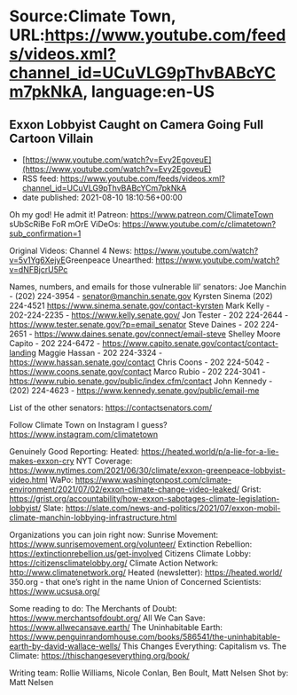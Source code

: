 # Source:Climate Town, URL:https://www.youtube.com/feeds/videos.xml?channel_id=UCuVLG9pThvBABcYCm7pkNkA, language:en-US

## Exxon Lobbyist Caught on Camera Going Full Cartoon Villain
 - [https://www.youtube.com/watch?v=Evy2EgoveuE](https://www.youtube.com/watch?v=Evy2EgoveuE)
 - RSS feed: https://www.youtube.com/feeds/videos.xml?channel_id=UCuVLG9pThvBABcYCm7pkNkA
 - date published: 2021-08-10 18:10:56+00:00

Oh my god! He admit it!
Patreon: https://www.patreon.com/ClimateTown
sUbScRiBe FoR mOrE ViDeOs: https://www.youtube.com/c/climatetown?sub_confirmation=1

Original Videos: 
Channel 4 News: ​https://www.youtube.com/watch?v=5v1Yg6XejyE​
Greenpeace Unearthed: https://www.youtube.com/watch?v=dNFBjcrU5Pc

Names, numbers, and emails for those vulnerable lil’ senators:
Joe Manchin - (202) 224-3954 - senator@manchin.senate.gov
Kyrsten Sinema (202) 224-4521 https://www.sinema.senate.gov/contact-kyrsten
Mark Kelly - 202-224-2235 - https://www.kelly.senate.gov/
Jon Tester - 202 224-2644 - https://www.tester.senate.gov/?p=email_senator
Steve Daines - 202 224-2651 - https://www.daines.senate.gov/connect/email-steve
Shelley Moore Capito - 202 224-6472 - https://www.capito.senate.gov/contact/contact-landing
Maggie Hassan -  202 224-3324 - https://www.hassan.senate.gov/contact
Chris Coons - 202 224-5042 - https://www.coons.senate.gov/contact
Marco Rubio - 202 224-3041 - https://www.rubio.senate.gov/public/index.cfm/contact
John Kennedy - (202) 224-4623 - https://www.kennedy.senate.gov/public/email-me

List of the other senators: https://contactsenators.com/

Follow Climate Town on Instagram I guess? https://www.instagram.com/climatetown

Genuinely Good Reporting:
Heated: https://heated.world/p/a-lie-for-a-lie-makes-exxon-cry
NYT Coverage: https://www.nytimes.com/2021/06/30/climate/exxon-greenpeace-lobbyist-video.html
WaPo: https://www.washingtonpost.com/climate-environment/2021/07/02/exxon-climate-change-video-leaked/
Grist: https://grist.org/accountability/how-exxon-sabotages-climate-legislation-lobbyist/
Slate: https://slate.com/news-and-politics/2021/07/exxon-mobil-climate-manchin-lobbying-infrastructure.html

Organizations you can join right now:
Sunrise Movement: https://www.sunrisemovement.org/volunteer/
Extinction Rebellion: https://extinctionrebellion.us/get-involved
Citizens Climate Lobby: https://citizensclimatelobby.org/
Climate Action Network: http://www.climatenetwork.org/
Heated (newsletter): https://heated.world/
350.org - that one’s right in the name
Union of Concerned Scientists: https://www.ucsusa.org/

Some reading to do:
The Merchants of Doubt: https://www.merchantsofdoubt.org/
All We Can Save: https://www.allwecansave.earth/
The Uninhabitable Earth: https://www.penguinrandomhouse.com/books/586541/the-uninhabitable-earth-by-david-wallace-wells/
This Changes Everything: Capitalism vs. The Climate: https://thischangeseverything.org/book/

Writing team:
Rollie Williams, Nicole Conlan, Ben Boult, Matt Nelsen
Shot by:
Matt Nelsen

